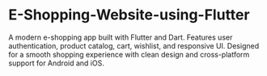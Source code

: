 # E-Shopping-Website-using-Flutter
A modern e-shopping app built with Flutter and Dart. Features user authentication, product catalog, cart, wishlist, and responsive UI. Designed for a smooth shopping experience with clean design and cross-platform support for Android and iOS.
